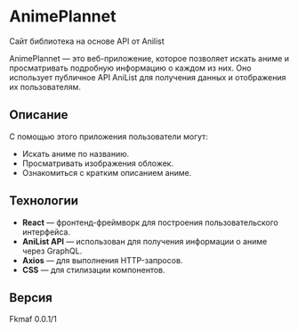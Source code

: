 # AnimePlannet
Сайт библиотека на основе API от Anilist

AnimePlannet — это веб-приложение, которое позволяет искать аниме и просматривать подробную информацию о каждом из них. Оно использует публичное API AniList для получения данных и отображения их пользователям.

## Описание

С помощью этого приложения пользователи могут:

- Искать аниме по названию.
- Просматривать изображения обложек.
- Ознакомиться с кратким описанием аниме.

## Технологии

- **React** — фронтенд-фреймворк для построения пользовательского интерфейса.
- **AniList API** — использован для получения информации о аниме через GraphQL.
- **Axios** — для выполнения HTTP-запросов.
- **CSS** — для стилизации компонентов.

## Версия 
Fkmaf 0.0.1/1
